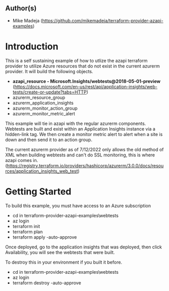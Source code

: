 ## Author(s)
- Mike Madeja (https://github.com/mikemadeja/terraform-provider-azapi-examples)

# Introduction 
This is a self sustaining example of how to utlize the azapi terraform provider to utilize Azure resources that do not exist in the current azurerm provider. It will build the following objects.
- **azapi_resource - Microsoft.Insights/webtests@2018-05-01-preview** (https://docs.microsoft.com/en-us/rest/api/application-insights/web-tests/create-or-update?tabs=HTTP)
- azurerm_resource_group
- azurerm_application_insights
- azurerm_monitor_action_group
- azurerm_monitor_metric_alert

This example will tie in azapi with the regular azurerm components.
Webtests are built and exist within an Application Insights instance via a hidden-link tag. We then create a monitor metric alert to alert when a site is down and then send it to an action group. 

The current azurerm provider as of 7/12/2022 only allows the old method of XML when building webtests and can't do SSL monitoring, this is where azapi comes in. (https://registry.terraform.io/providers/hashicorp/azurerm/3.0.0/docs/resources/application_insights_web_test)

# Getting Started
To build this example, you must have access to an Azure subscription
- cd in terraform-provider-azapi-examples\webtests
- az login
- terraform init
- terraform plan
- terraform apply -auto-approve 

Once deployed, go to the application insights that was deployed, then click Availability, you will see the webtests that were built.

To destroy this in your environment if you built it before.
- cd in terraform-provider-azapi-examples\webtests
- az login
- terraform destroy -auto-approve
